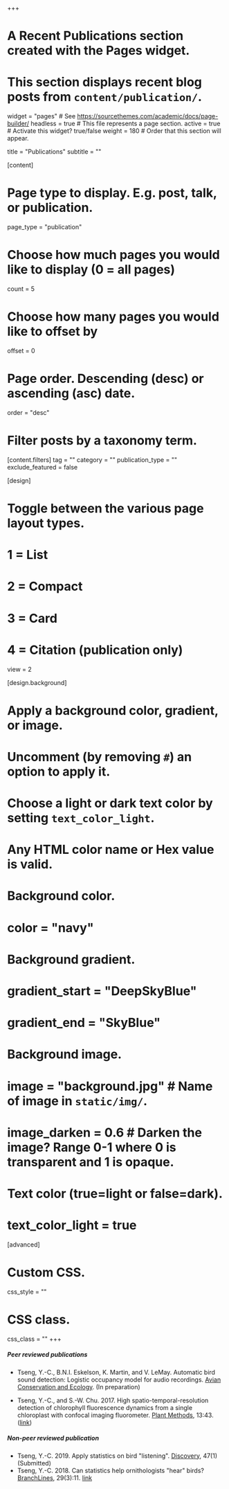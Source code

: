+++
# A Recent Publications section created with the Pages widget.
# This section displays recent blog posts from `content/publication/`.

widget = "pages"  # See https://sourcethemes.com/academic/docs/page-builder/
headless = true  # This file represents a page section.
active = true  # Activate this widget? true/false
weight = 180  # Order that this section will appear.

title = "Publications"
subtitle = ""

[content]
  # Page type to display. E.g. post, talk, or publication.
  page_type = "publication"
  
  # Choose how much pages you would like to display (0 = all pages)
  count = 5
  
  # Choose how many pages you would like to offset by
  offset = 0

  # Page order. Descending (desc) or ascending (asc) date.
  order = "desc"

  # Filter posts by a taxonomy term.
  [content.filters]
    tag = ""
    category = ""
    publication_type = ""
    exclude_featured = false
  
[design]
  # Toggle between the various page layout types.
  #   1 = List
  #   2 = Compact
  #   3 = Card
  #   4 = Citation (publication only)
  view = 2
  
[design.background]
  # Apply a background color, gradient, or image.
  #   Uncomment (by removing `#`) an option to apply it.
  #   Choose a light or dark text color by setting `text_color_light`.
  #   Any HTML color name or Hex value is valid.
    
  # Background color.
  # color = "navy"
  
  # Background gradient.
  # gradient_start = "DeepSkyBlue"
  # gradient_end = "SkyBlue"
  
  # Background image.
  # image = "background.jpg"  # Name of image in `static/img/`.
  # image_darken = 0.6  # Darken the image? Range 0-1 where 0 is transparent and 1 is opaque.

  # Text color (true=light or false=dark).
  # text_color_light = true  
  
[advanced]
 # Custom CSS. 
 css_style = ""
 
 # CSS class.
 css_class = ""
+++
##### Peer reviewed publications
- Tseng, Y.-C., B.N.I. Eskelson, K. Martin, and V. LeMay. Automatic bird sound detection:
Logistic occupancy model for audio recordings. [Avian Conservation and Ecology](https://www.ace-eco.org/). (In preparation)

- Tseng, Y.-C., and S.-W. Chu. 2017. High spatio-temporal-resolution detection of chlorophyll fluorescence dynamics
from a single chloroplast with confocal imaging fluorometer. [Plant Methods](https://plantmethods.biomedcentral.com/), 13:43. ([link](https://plantmethods.biomedcentral.com/articles/10.1186/s13007-017-0194-2))

##### Non-peer reviewed publication
- Tseng, Y.-C. 2019. Apply statistics on bird "listening". [Discovery](https://naturevancouver.ca/publications/discovery/), 47(1) (Submitted)
- Tseng, Y.-C. 2018. Can statistics help ornithologists "hear" birds? [BranchLines](https://forestry.ubc.ca/publications/branchlines/), 29(3):11. [link](https://forestry.ubc.ca/files/2019/04/bl-29.3.pdf)

